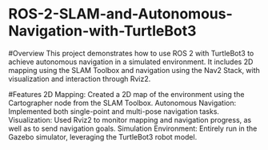 # ROS-2-SLAM-and-Autonomous-Navigation-with-TurtleBot3

#Overview
This project demonstrates how to use ROS 2 with TurtleBot3 to achieve autonomous navigation in a simulated environment. It includes 2D mapping using the SLAM Toolbox and navigation using the Nav2 Stack, with visualization and interaction through Rviz2.

#Features
2D Mapping: Created a 2D map of the environment using the Cartographer node from the SLAM Toolbox.
Autonomous Navigation: Implemented both single-point and multi-pose navigation tasks.
Visualization: Used Rviz2 to monitor mapping and navigation progress, as well as to send navigation goals.
Simulation Environment: Entirely run in the Gazebo simulator, leveraging the TurtleBot3 robot model.
